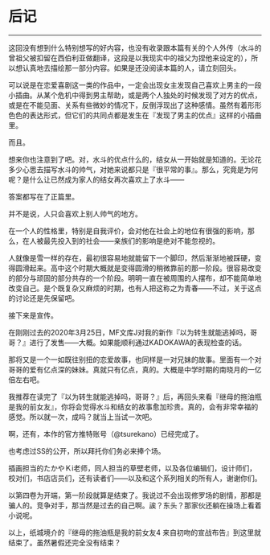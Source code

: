 # 后记

---



这回没有想到什么特别想写的好内容，也没有收录跟本篇有关的个人外传（水斗的曾祖父被扣留在西伯利亚做翻译，这段是以我现实中的祖父为捏他来设定的），所以想认真地去描绘那一部分内容。如果是还没阅读本篇的人，请立刻回头。

可以说是在恋爱喜剧这一类的作品中，一定会出现女主发现自己喜欢上男主的一段小插曲。从某个危机中得到男主帮助，或是两个人独处的时候发现了对方的优点，或是在不能见面、关系有些微妙的情况下，反倒浮现出了这种感情。虽然有着形形色色的表达形式，但它们的共同点都是发生在『发现了男主的优点』这样的小插曲里。

而且。

想来你也注意到了吧。对，水斗的优点什么的，结女从一开始就是知道的。无论花多少心思去描写水斗的帅气，对她来说都只是『很平常的事』。那么，究竟是为何呢？是什么让已然成为家人的结女再次喜欢上了水斗——

答案都写在了正篇里。

并不是说，人只会喜欢上别人帅气的地方。

在一个人的性格里，特别是自我评价，会对他在社会上的地位有很强的影响，那么，在人被最先投入到的社会——亲族们的影响是绝对不能忽视的。

人就像是雪一样的存在，最初很容易地就能留下一个脚印，然后渐渐地被踩硬，变得圆滑起来。高中这个时期大概就是变得圆滑的稍微靠前的那一阶段。很容易改变的部分与顽固的部分共存的一个阶段。明明一直在被周围的人摆布，却不能简单地改变自己。是个既复杂又麻烦的时期，也有人把这称之为青春——不过，关于这点的讨论还是先保留吧。

 

 

 

接下来是宣传。

在刚刚过去的2020年3月25日，MF文库J对我的新作『以为转生就能逃掉吗，哥哥？』进行了发售——大概。如果能顺利通过KADOKAWA的表现检查的话。

那将又是一个一如既往别扭的恋爱故事，也同样是一对兄妹的故事。里面有一个对哥哥的爱有亿点深的妹妹。真就只有亿点，真的。大概是中学时期的南晓月的一亿倍左右吧。

我推荐在读完了『以为转生就能逃掉吗，哥哥？』后，再回头来看『继母的拖油瓶是我的前女友』，你将会觉得水斗和结女的故事愈加珍贵。真的，会有非常幸福的感觉。所以就一次，成吗？就当上当试一次吧。

 

 

 

啊，还有，本作的官方推特账号（@tsurekano）已经完成了。

也考虑过SS的公开，所以拜托你们务必来捧个场。

插画担当的たかやＫi老师，同人担当的草壁老师，以及各位编辑们，设计师们，校对们，书店店员们，还有读者们——以及和这个系列相关的所有人，谢谢你们。

以第四卷为开端，第一阶段就算是结束了。我说过不会出现修罗场的剧情，那都是骗人的。竞争对手，那当然是过去的自己啊。誒？东头？那家伙还躺在操场上看着小说呢。

以上，纸城境介的『继母的拖油瓶是我的前女友4 来自初吻的宣战布告』到这里就结束了。虽然暑假还完全没有结束？

 